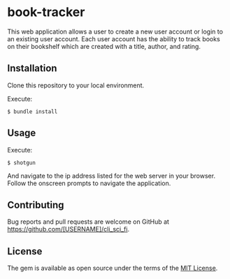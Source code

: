 # book-tracker

This web application allows a user to create a new user account or login to an existing user account. Each user account has the ability to track books on their bookshelf which are created with a title, author, and rating. 

## Installation

Clone this repository to your local environment. 

Execute:

    $ bundle install

## Usage

Execute:

    $ shotgun 

And navigate to the ip address listed for the web server in your browser. Follow the onscreen prompts to navigate the application.


## Contributing

Bug reports and pull requests are welcome on GitHub at https://github.com/[USERNAME]/cli_sci_fi.


## License

The gem is available as open source under the terms of the [MIT License](https://opensource.org/licenses/MIT).